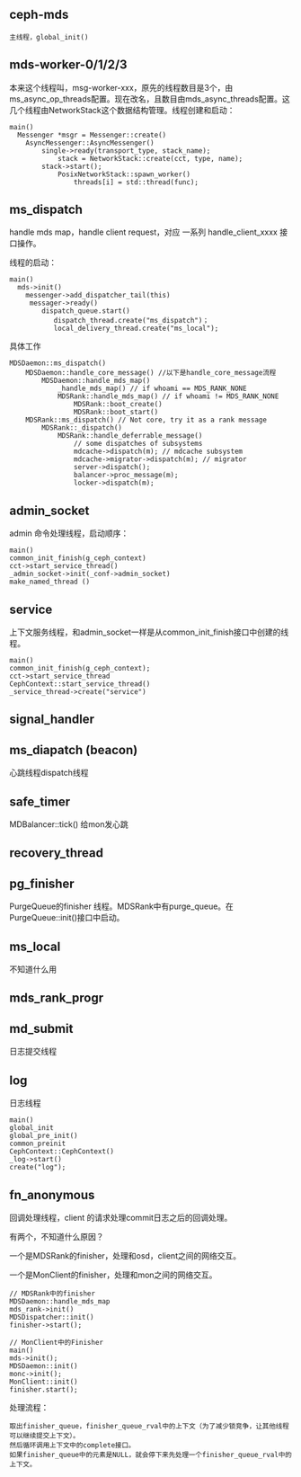 
## ceph-mds

    主线程，global_init()

## mds-worker-0/1/2/3

本来这个线程叫，msg-worker-xxx，原先的线程数目是3个，由ms_async_op_threads配置。现在改名，且数目由mds_async_threads配置。这几个线程由NetworkStack这个数据结构管理。线程创建和启动：

    main()
      Messenger *msgr = Messenger::create()
        AsyncMessenger::AsyncMessenger()
            single->ready(transport_type, stack_name);
                stack = NetworkStack::create(cct, type, name);
            stack->start();
                PosixNetworkStack::spawn_worker()
                    threads[i] = std::thread(func);

## ms_dispatch

handle mds map，handle client request，对应 一系列 handle_client_xxxx 接口操作。

线程的启动：

    main()
      mds->init()
        messenger->add_dispatcher_tail(this)
         messager->ready()
            dispatch_queue.start()
               dispatch_thread.create("ms_dispatch")；
               local_delivery_thread.create("ms_local");

具体工作

    MDSDaemon::ms_dispatch()        
        MDSDaemon::handle_core_message() //以下是handle_core_message流程
            MDSDaemon::handle_mds_map()
                _handle_mds_map() // if whoami == MDS_RANK_NONE
                MDSRank::handle_mds_map() // if whoami != MDS_RANK_NONE
                    MDSRank::boot_create()
                    MDSRank::boot_start()                    
        MDSRank::ms_dispatch() // Not core, try it as a rank message
            MDSRank::_dispatch()
                MDSRank::handle_deferrable_message()
                    // some dispatches of subsystems 
                    mdcache->dispatch(m); // mdcache subsystem
                    mdcache->migrator->dispatch(m); // migrator
                    server->dispatch();   
                    balancer->proc_message(m);
                    locker->dispatch(m);

## admin_socket

admin 命令处理线程，启动顺序：

    main()
    common_init_finish(g_ceph_context)
    cct->start_service_thread()
    _admin_socket->init(_conf->admin_socket)
    make_named_thread ()


## service

上下文服务线程，和admin_socket一样是从common_init_finish接口中创建的线程。

    main()
    common_init_finish(g_ceph_context);
    cct->start_service_thread
    CephContext::start_service_thread()
    _service_thread->create("service")

## signal_handler

## ms_diapatch (beacon)

心跳线程dispatch线程

## safe_timer

MDBalancer::tick()
给mon发心跳

## recovery_thread

## pg_finisher

PurgeQueue的finisher 线程。MDSRank中有purge_queue。在PurgeQueue::init()接口中启动。

## ms_local

不知道什么用


    
## mds_rank_progr

## md_submit

日志提交线程

## log

日志线程

    main()
    global_init
    global_pre_init()
    common_preinit
    CephContext::CephContext()
    _log->start()
    create("log");
    
## fn_anonymous

回调处理线程，client 的请求处理commit日志之后的回调处理。

有两个，不知道什么原因？

一个是MDSRank的finisher，处理和osd，client之间的网络交互。

一个是MonClient的finisher，处理和mon之间的网络交互。

    // MDSRank中的finisher
    MDSDaemon::handle_mds_map
    mds_rank->init()
    MDSDispatcher::init()
    finisher->start();

    // MonClient中的Finisher
    main()
    mds->init();
    MDSDaemon::init()
    monc->init();
    MonClient::init()
    finisher.start();
    
 处理流程：
 
    取出finisher_queue，finisher_queue_rval中的上下文（为了减少锁竞争，让其他线程可以继续提交上下文）。
    然后循环调用上下文中的complete接口。
    如果finisher_queue中的元素是NULL，就会停下来先处理一个finisher_queue_rval中的上下文。
    

